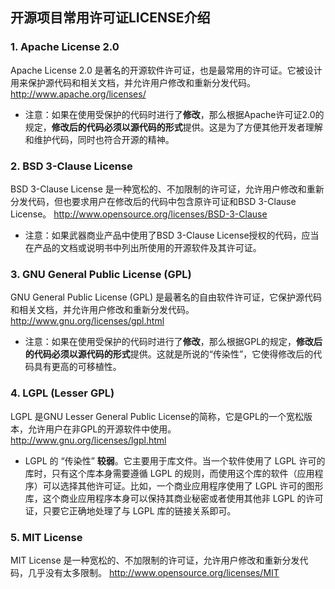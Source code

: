 ## 开源项目常用许可证LICENSE介绍

###  1. Apache License 2.0
Apache License 2.0 是著名的开源软件许可证，也是最常用的许可证。它被设计用来保护源代码和相关文档，并允许用户修改和重新分发代码。
http://www.apache.org/licenses/

- 注意：如果在使用受保护的代码时进行了**修改**，那么根据Apache许可证2.0的规定，**修改后的代码必须以源代码的形式**提供。这是为了方便其他开发者理解和维护代码，同时也符合开源的精神。

### 2. BSD 3-Clause License
BSD 3-Clause License 是一种宽松的、不加限制的许可证，允许用户修改和重新分发代码，但也要求用户在修改后的代码中包含原许可证和BSD 3-Clause License。
http://www.opensource.org/licenses/BSD-3-Clause

- 注意：如果武器商业产品中使用了BSD 3-Clause License授权的代码，应当在产品的文档或说明书中列出所使用的开源软件及其许可证。

### 3. GNU General Public License (GPL)
GNU General Public License (GPL) 是最著名的自由软件许可证，它保护源代码和相关文档，并允许用户修改和重新分发代码。
http://www.gnu.org/licenses/gpl.html

- 注意：如果在使用受保护的代码时进行了**修改**，那么根据GPL的规定，**修改后的代码必须以源代码的形式**提供。这就是所说的“传染性”，它使得修改后的代码具有更高的可移植性。

### 4. LGPL (Lesser GPL)
LGPL 是GNU Lesser General Public License的简称，它是GPL的一个宽松版本，允许用户在非GPL的开源软件中使用。
http://www.gnu.org/licenses/lgpl.html

- LGPL 的 “传染性” **较弱**。它主要用于库文件。当一个软件使用了 LGPL 许可的库时，只有这个库本身需要遵循 LGPL 的规则，而使用这个库的软件（应用程序）可以选择其他许可证。比如，一个商业应用程序使用了 LGPL 许可的图形库，这个商业应用程序本身可以保持其商业秘密或者使用其他非 LGPL 的许可证，只要它正确地处理了与 LGPL 库的链接关系即可。

### 5. MIT License
MIT License 是一种宽松的、不加限制的许可证，允许用户修改和重新分发代码，几乎没有太多限制。
http://www.opensource.org/licenses/MIT


